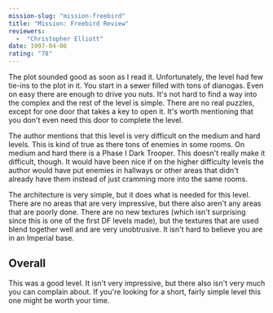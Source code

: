 ```yaml
---
mission-slug: "mission-freebird"
title: "Mission: Freebird Review"
reviewers: 
  -  "Christopher Elliott"
date: 1997-04-06
rating: "78"
---
```


The plot sounded good as soon as I read it. Unfortunately, the level had few tie-ins to the plot in it. You start in a sewer filled with tons of dianogas. Even on easy there are enough to drive you nuts. It's not hard to find a way into the complex and the rest of the level is simple. There are no real puzzles, except for one door that takes a key to open it. It's worth mentioning that you don't even need this door to complete the level.

The author mentions that this level is very difficult on the medium and hard levels. This is kind of true as there tons of enemies in some rooms. On medium and hard there is a Phase I Dark Trooper. This doesn't really make it difficult, though. It would have been nice if on the higher difficulty levels the author would have put enemies in hallways or other areas that didn't already have them instead of just cramming more into the same rooms.

The architecture is very simple, but it does what is needed for this level. There are no areas that are very impressive, but there also aren't any areas that are poorly done. There are no new textures (which isn't surprising since this is one of the first DF levels made), but the textures that are used blend together well and are very unobtrusive. It isn't hard to believe you are in an Imperial base.

## Overall

This was a good level. It isn't very impressive, but there also isn't very much you can complain about. If you're looking for a short, fairly simple level this one might be worth your time.